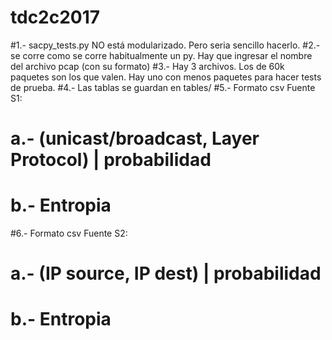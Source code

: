 # tdc2c2017

#1.- sacpy_tests.py NO está modularizado. Pero seria sencillo hacerlo.
#2.- se corre como se corre habitualmente un py. Hay que ingresar el nombre del archivo pcap (con su formato)
#3.- Hay 3 archivos. Los de 60k paquetes son los que valen. Hay uno con menos paquetes para hacer tests de prueba.
#4.- Las tablas se guardan en tables/
#5.- Formato csv Fuente S1:
#	a.- (unicast/broadcast, Layer Protocol) | probabilidad
#	b.- Entropia
#6.- Formato csv Fuente S2:
#	a.- (IP source, IP dest) | probabilidad
#	b.- Entropia
